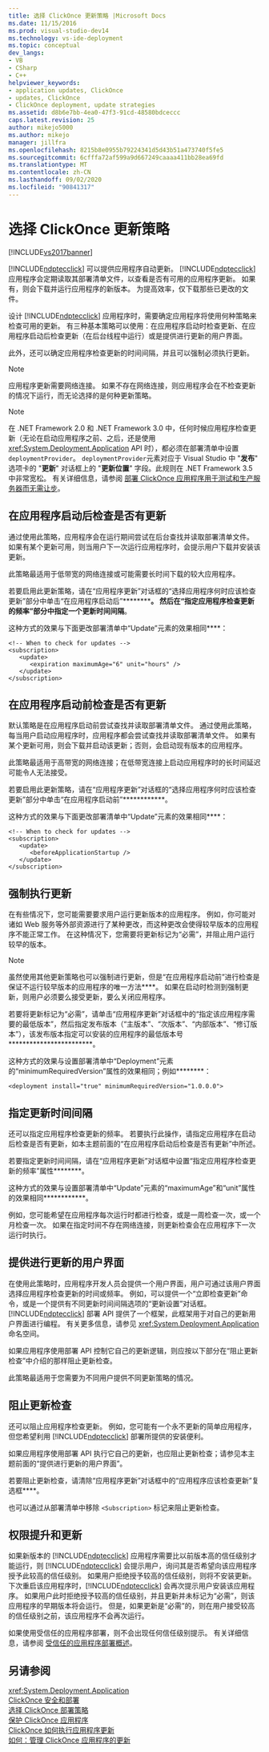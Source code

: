 ```yaml
---
title: 选择 ClickOnce 更新策略 |Microsoft Docs
ms.date: 11/15/2016
ms.prod: visual-studio-dev14
ms.technology: vs-ide-deployment
ms.topic: conceptual
dev_langs:
- VB
- CSharp
- C++
helpviewer_keywords:
- application updates, ClickOnce
- updates, ClickOnce
- ClickOnce deployment, update strategies
ms.assetid: d8b6e7bb-4ea0-47f3-91cd-48580bdceccc
caps.latest.revision: 25
author: mikejo5000
ms.author: mikejo
manager: jillfra
ms.openlocfilehash: 8215b8e0955b79224341d5d43b51a473740f5fe5
ms.sourcegitcommit: 6cfffa72af599a9d667249caaaa411bb28ea69fd
ms.translationtype: MT
ms.contentlocale: zh-CN
ms.lasthandoff: 09/02/2020
ms.locfileid: "90841317"
---
```

# <a name="choosing-a-clickonce-update-strategy"></a>选择 ClickOnce 更新策略
[!INCLUDE[vs2017banner](../includes/vs2017banner.md)]

[!INCLUDE[ndptecclick](../includes/ndptecclick-md.md)] 可以提供应用程序自动更新。 [!INCLUDE[ndptecclick](../includes/ndptecclick-md.md)] 应用程序会定期读取其部署清单文件，以查看是否有可用的应用程序更新。 如果有，则会下载并运行应用程序的新版本。 为提高效率，仅下载那些已更改的文件。  
  
 设计 [!INCLUDE[ndptecclick](../includes/ndptecclick-md.md)] 应用程序时，需要确定应用程序将使用何种策略来检查可用的更新。 有三种基本策略可以使用：在应用程序启动时检查更新、在应用程序启动后检查更新（在后台线程中运行）或是提供进行更新的用户界面。  
  
 此外，还可以确定应用程序检查更新的时间间隔，并且可以强制必须执行更新。  
  
> [!NOTE]
> 应用程序更新需要网络连接。 如果不存在网络连接，则应用程序会在不检查更新的情况下运行，而无论选择的是何种更新策略。  
  
> [!NOTE]
> 在 .NET Framework 2.0 和 .NET Framework 3.0 中，任何时候应用程序检查更新（无论在启动应用程序之前、之后，还是使用 <xref:System.Deployment.Application> API 时），都必须在部署清单中设置 `deploymentProvider`。 `deploymentProvider`元素对应于 Visual Studio 中 "**发布**" 选项卡的 "**更新**" 对话框上的 "**更新位置**" 字段。此规则在 .NET Framework 3.5 中非常宽松。 有关详细信息，请参阅 [部署 ClickOnce 应用程序用于测试和生产服务器而无需让步](../deployment/deploying-clickonce-applications-for-testing-and-production-servers-without-resigning.md)。  
  
## <a name="checking-for-updates-after-application-startup"></a>在应用程序启动后检查是否有更新  
 通过使用此策略，应用程序会在运行期间尝试在后台查找并读取部署清单文件。 如果有某个更新可用，则当用户下一次运行应用程序时，会提示用户下载并安装该更新。  
  
 此策略最适用于低带宽的网络连接或可能需要长时间下载的较大应用程序。  
  
 若要启用此更新策略，请在“应用程序更新”对话框的“选择应用程序何时应该检查更新”部分中单击“在应用程序启动后”************。 然后在“指定应用程序检查更新的频率”部分中指定一个更新时间间隔****。  
  
 这种方式的效果与下面更改部署清单中“Update”元素的效果相同****：  
  
```  
<!-- When to check for updates -->  
<subscription>  
   <update>  
      <expiration maximumAge="6" unit="hours" />  
   </update>  
</subscription>  
```  
  
## <a name="checking-for-updates-before-application-startup"></a>在应用程序启动前检查是否有更新  
 默认策略是在应用程序启动前尝试查找并读取部署清单文件。 通过使用此策略，每当用户启动应用程序时，应用程序都会尝试查找并读取部署清单文件。 如果有某个更新可用，则会下载并启动该更新；否则，会启动现有版本的应用程序。  
  
 此策略最适用于高带宽的网络连接；在低带宽连接上启动应用程序时的长时间延迟可能令人无法接受。  
  
 若要启用此更新策略，请在“应用程序更新”对话框的“选择应用程序何时应该检查更新”部分中单击“在应用程序启动前”************。  
  
 这种方式的效果与下面更改部署清单中“Update”元素的效果相同****：  
  
```  
<!-- When to check for updates -->  
<subscription>  
   <update>  
      <beforeApplicationStartup />  
   </update>  
</subscription>  
```  
  
## <a name="making-updates-required"></a>强制执行更新  
 在有些情况下，您可能需要要求用户运行更新版本的应用程序。 例如，你可能对诸如 Web 服务等外部资源进行了某种更改，而这种更改会使得较早版本的应用程序不能正常工作。 在这种情况下，您需要将更新标记为“必需”，并阻止用户运行较早的版本。  
  
> [!NOTE]
> 虽然使用其他更新策略也可以强制进行更新，但是“在应用程序启动前”进行检查是保证不运行较早版本的应用程序的唯一方法****。 如果在启动时检测到强制更新，则用户必须要么接受更新，要么关闭应用程序。  
  
 若要将更新标记为“必需”，请单击“应用程序更新”对话框中的“指定该应用程序需要的最低版本”，然后指定发布版本（“主版本”、“次版本”、“内部版本”、“修订版本”），该发布版本指定可以安装的应用程序的最低版本号************************。  
  
 这种方式的效果与设置部署清单中“Deployment”元素的“minimumRequiredVersion”属性的效果相同；例如********：  
  
```  
<deployment install="true" minimumRequiredVersion="1.0.0.0">  
```  
  
## <a name="specifying-update-intervals"></a>指定更新时间间隔  
 还可以指定应用程序检查更新的频率。 若要执行此操作，请指定应用程序在启动后检查是否有更新，如本主题前面的“在应用程序启动后检查是否有更新”中所述。  
  
 若要指定更新时间间隔，请在“应用程序更新”对话框中设置“指定应用程序检查更新的频率”属性********。  
  
 这种方式的效果与设置部署清单中“Update”元素的“maximumAge”和“unit”属性的效果相同************。  
  
 例如，您可能希望在应用程序每次运行时都进行检查，或是一周检查一次，或一个月检查一次。 如果在指定时间不存在网络连接，则更新检查会在应用程序下一次运行时执行。  
  
## <a name="providing-a-user-interface-for-updates"></a>提供进行更新的用户界面  
 在使用此策略时，应用程序开发人员会提供一个用户界面，用户可通过该用户界面选择应用程序检查更新的时间或频率。 例如，可以提供一个“立即检查更新”命令，或是一个提供有不同更新时间间隔选项的“更新设置”对话框。 [!INCLUDE[ndptecclick](../includes/ndptecclick-md.md)] 部署 API 提供了一个框架，此框架用于对自己的更新用户界面进行编程。 有关更多信息，请参见 <xref:System.Deployment.Application> 命名空间。  
  
 如果应用程序使用部署 API 控制它自己的更新逻辑，则应按以下部分在“阻止更新检查”中介绍的那样阻止更新检查。  
  
 此策略最适用于您需要为不同用户提供不同更新策略的情况。  
  
## <a name="blocking-update-checking"></a>阻止更新检查  
 还可以阻止应用程序检查更新。 例如，您可能有一个永不更新的简单应用程序，但您希望利用 [!INCLUDE[ndptecclick](../includes/ndptecclick-md.md)] 部署所提供的安装便利。  
  
 如果应用程序使用部署 API 执行它自己的更新，也应阻止更新检查；请参见本主题前面的“提供进行更新的用户界面”。  
  
 若要阻止更新检查，请清除“应用程序更新”对话框中的“应用程序应该检查更新”复选框****。  
  
 也可以通过从部署清单中移除 `<Subscription>` 标记来阻止更新检查。  
  
## <a name="permission-elevation-and-updates"></a>权限提升和更新  
 如果新版本的 [!INCLUDE[ndptecclick](../includes/ndptecclick-md.md)] 应用程序需要比以前版本高的信任级别才能运行，则 [!INCLUDE[ndptecclick](../includes/ndptecclick-md.md)] 会提示用户，询问其是否希望向该应用程序授予此较高的信任级别。 如果用户拒绝授予较高的信任级别，则将不安装更新。 下次重启该应用程序时，[!INCLUDE[ndptecclick](../includes/ndptecclick-md.md)] 会再次提示用户安装该应用程序。 如果用户此时拒绝授予较高的信任级别，并且更新并未标记为“必需”，则该应用程序的早期版本将会运行。 但是，如果更新是“必需”的，则在用户接受较高的信任级别之前，该应用程序不会再次运行。  
  
 如果使用受信任的应用程序部署，则不会出现任何信任级别提示。 有关详细信息，请参阅 [受信任的应用程序部署概述](../deployment/trusted-application-deployment-overview.md)。  
  
## <a name="see-also"></a>另请参阅  
 <xref:System.Deployment.Application>   
 [ClickOnce 安全和部署](../deployment/clickonce-security-and-deployment.md)   
 [选择 ClickOnce 部署策略](../deployment/choosing-a-clickonce-deployment-strategy.md)   
 [保护 ClickOnce 应用程序](../deployment/securing-clickonce-applications.md)   
 [ClickOnce 如何执行应用程序更新](../deployment/how-clickonce-performs-application-updates.md)   
 [如何：管理 ClickOnce 应用程序的更新](../deployment/how-to-manage-updates-for-a-clickonce-application.md)
